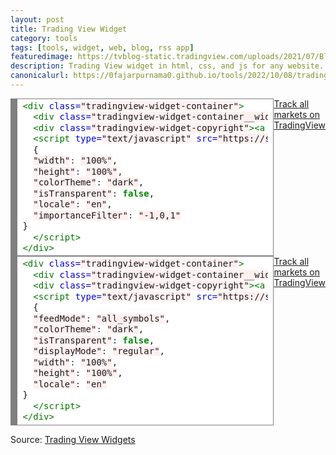 ```yaml
---
layout: post
title: Trading View Widget
category: tools
tags: [tools, widget, web, blog, rss app]
featuredimage: https://tvblog-static.tradingview.com/uploads/2021/07/Blog-cover.png
description: Trading View widget in html, css, and js for any website.
canonicalurl: https://0fajarpurnama0.github.io/tools/2022/10/08/trading-view-widget
---
```

<style>
  .wrapper {
    display: flex;
  }
</style>
<!-- Trading View Economic Calendar Widget Start -->
<div class="wrapper">
<!-- HTML generated using hilite.me --><div style="background: #ffffff; overflow:auto;width:auto;border:solid gray;border-width:.1em .1em .1em .8em;padding:.2em .6em;"><pre style="margin: 0; line-height: 125%"><span style="color: #007700">&lt;div</span> <span style="color: #0000CC">class=</span><span style="background-color: #fff0f0">&quot;tradingview-widget-container&quot;</span><span style="color: #007700">&gt;</span>
  <span style="color: #007700">&lt;div</span> <span style="color: #0000CC">class=</span><span style="background-color: #fff0f0">&quot;tradingview-widget-container__widget&quot;</span><span style="color: #007700">&gt;&lt;/div&gt;</span>
  <span style="color: #007700">&lt;div</span> <span style="color: #0000CC">class=</span><span style="background-color: #fff0f0">&quot;tradingview-widget-copyright&quot;</span><span style="color: #007700">&gt;&lt;a</span> <span style="color: #0000CC">href=</span><span style="background-color: #fff0f0">&quot;https://www.tradingview.com/&quot;</span> <span style="color: #0000CC">rel=</span><span style="background-color: #fff0f0">&quot;noopener nofollow&quot;</span> <span style="color: #0000CC">target=</span><span style="background-color: #fff0f0">&quot;_blank&quot;</span><span style="color: #007700">&gt;&lt;span</span> <span style="color: #0000CC">class=</span><span style="background-color: #fff0f0">&quot;blue-text&quot;</span><span style="color: #007700">&gt;</span>Track all markets on TradingView<span style="color: #007700">&lt;/span&gt;&lt;/a&gt;&lt;/div&gt;</span>
  <span style="color: #007700">&lt;script </span><span style="color: #0000CC">type=</span><span style="background-color: #fff0f0">&quot;text/javascript&quot;</span> <span style="color: #0000CC">src=</span><span style="background-color: #fff0f0">&quot;https://s3.tradingview.com/external-embedding/embed-widget-events.js&quot;</span> <span style="color: #0000CC">async</span><span style="color: #007700">&gt;</span>
  {
  <span style="background-color: #fff0f0">&quot;width&quot;</span><span style="color: #333333">:</span> <span style="background-color: #fff0f0">&quot;100%&quot;</span>,
  <span style="background-color: #fff0f0">&quot;height&quot;</span><span style="color: #333333">:</span> <span style="background-color: #fff0f0">&quot;100%&quot;</span>,
  <span style="background-color: #fff0f0">&quot;colorTheme&quot;</span><span style="color: #333333">:</span> <span style="background-color: #fff0f0">&quot;dark&quot;</span>,
  <span style="background-color: #fff0f0">&quot;isTransparent&quot;</span><span style="color: #333333">:</span> <span style="color: #008800; font-weight: bold">false</span>,
  <span style="background-color: #fff0f0">&quot;locale&quot;</span><span style="color: #333333">:</span> <span style="background-color: #fff0f0">&quot;en&quot;</span>,
  <span style="background-color: #fff0f0">&quot;importanceFilter&quot;</span><span style="color: #333333">:</span> <span style="background-color: #fff0f0">&quot;-1,0,1&quot;</span>
}
  <span style="color: #007700">&lt;/script&gt;</span>
<span style="color: #007700">&lt;/div&gt;</span>
</pre></div>

<div class="tradingview-widget-container">
  <div class="tradingview-widget-container__widget"></div>
  <div class="tradingview-widget-copyright"><a href="https://www.tradingview.com/" rel="noopener nofollow" target="_blank"><span class="blue-text">Track all markets on TradingView</span></a></div>
  <script type="text/javascript" src="https://s3.tradingview.com/external-embedding/embed-widget-events.js" async>
  {
  "width": "100%",
  "height": "100%",
  "colorTheme": "dark",
  "isTransparent": false,
  "locale": "en",
  "importanceFilter": "-1,0,1"
}
  </script>
</div>
</div>
<!-- Trading View Economic Calendar Widget End -->

<!-- Trading View Snap Widget Start -->
<div class="wrapper">
<!-- HTML generated using hilite.me --><div style="background: #ffffff; overflow:auto;width:auto;border:solid gray;border-width:.1em .1em .1em .8em;padding:.2em .6em;"><pre style="margin: 0; line-height: 125%"><span style="color: #007700">&lt;div</span> <span style="color: #0000CC">class=</span><span style="background-color: #fff0f0">&quot;tradingview-widget-container&quot;</span><span style="color: #007700">&gt;</span>
  <span style="color: #007700">&lt;div</span> <span style="color: #0000CC">class=</span><span style="background-color: #fff0f0">&quot;tradingview-widget-container__widget&quot;</span><span style="color: #007700">&gt;&lt;/div&gt;</span>
  <span style="color: #007700">&lt;div</span> <span style="color: #0000CC">class=</span><span style="background-color: #fff0f0">&quot;tradingview-widget-copyright&quot;</span><span style="color: #007700">&gt;&lt;a</span> <span style="color: #0000CC">href=</span><span style="background-color: #fff0f0">&quot;https://www.tradingview.com/&quot;</span> <span style="color: #0000CC">rel=</span><span style="background-color: #fff0f0">&quot;noopener nofollow&quot;</span> <span style="color: #0000CC">target=</span><span style="background-color: #fff0f0">&quot;_blank&quot;</span><span style="color: #007700">&gt;&lt;span</span> <span style="color: #0000CC">class=</span><span style="background-color: #fff0f0">&quot;blue-text&quot;</span><span style="color: #007700">&gt;</span>Track all markets on TradingView<span style="color: #007700">&lt;/span&gt;&lt;/a&gt;&lt;/div&gt;</span>
  <span style="color: #007700">&lt;script </span><span style="color: #0000CC">type=</span><span style="background-color: #fff0f0">&quot;text/javascript&quot;</span> <span style="color: #0000CC">src=</span><span style="background-color: #fff0f0">&quot;https://s3.tradingview.com/external-embedding/embed-widget-timeline.js&quot;</span> <span style="color: #0000CC">async</span><span style="color: #007700">&gt;</span>
  {
  <span style="background-color: #fff0f0">&quot;feedMode&quot;</span><span style="color: #333333">:</span> <span style="background-color: #fff0f0">&quot;all_symbols&quot;</span>,
  <span style="background-color: #fff0f0">&quot;colorTheme&quot;</span><span style="color: #333333">:</span> <span style="background-color: #fff0f0">&quot;dark&quot;</span>,
  <span style="background-color: #fff0f0">&quot;isTransparent&quot;</span><span style="color: #333333">:</span> <span style="color: #008800; font-weight: bold">false</span>,
  <span style="background-color: #fff0f0">&quot;displayMode&quot;</span><span style="color: #333333">:</span> <span style="background-color: #fff0f0">&quot;regular&quot;</span>,
  <span style="background-color: #fff0f0">&quot;width&quot;</span><span style="color: #333333">:</span> <span style="background-color: #fff0f0">&quot;100%&quot;</span>,
  <span style="background-color: #fff0f0">&quot;height&quot;</span><span style="color: #333333">:</span> <span style="background-color: #fff0f0">&quot;100%&quot;</span>,
  <span style="background-color: #fff0f0">&quot;locale&quot;</span><span style="color: #333333">:</span> <span style="background-color: #fff0f0">&quot;en&quot;</span>
}
  <span style="color: #007700">&lt;/script&gt;</span>
<span style="color: #007700">&lt;/div&gt;</span>
</pre></div>

<div class="tradingview-widget-container">
  <div class="tradingview-widget-container__widget"></div>
  <div class="tradingview-widget-copyright"><a href="https://www.tradingview.com/" rel="noopener nofollow" target="_blank"><span class="blue-text">Track all markets on TradingView</span></a></div>
  <script type="text/javascript" src="https://s3.tradingview.com/external-embedding/embed-widget-timeline.js" async>
  {
  "feedMode": "all_symbols",
  "colorTheme": "dark",
  "isTransparent": false,
  "displayMode": "regular",
  "width": "100%",
  "height": "100%",
  "locale": "en"
}
  </script>
</div>
</div>
<!-- Trading View Snaps Widget End -->

<p>Source: <a href="https://www.tradingview.com/widget?share_your_love=fajarpurnama">Trading View Widgets</a></p>